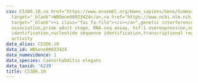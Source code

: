 ```yaml
---
csv: C53D6.10,<a href="https://www.ensembl.org/Homo_sapiens/Gene/Summary?db=core;g=WBGene00023424"
  target="_blank">WBGene00023424</a>,<a href="https://www.ncbi.nlm.nih.gov/pubmed/30894454"
  target="_blank"><i class="fas fa-file"></i></a>",genetic interference,functional
  association,prime adult stage, RNA-seq assay, hsf-1 overexpression,nucleotide sequence
  identification,nucleotide sequence identification,transcriptional regulation,up-regulates
  activity
data_alias: C53D6.10
data_id: WBGene00023424
data_numevidence: 1
data_species: Caenorhabditis elegans
data_taxid: '6239'
title: C53D6.10
---
```

